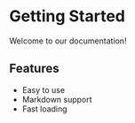 # Getting Started

Welcome to our documentation!

## Features
- Easy to use
- Markdown support
- Fast loading
